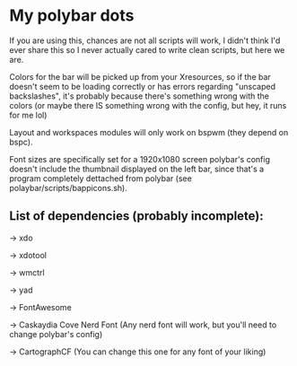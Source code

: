 # My polybar dots

If you are using this, chances are not all scripts will work, I didn't think I'd ever share this so I never actually cared to write clean scripts, but here we are.

Colors for the bar will be picked up from your Xresources, so if the bar doesn't seem to be loading correctly or has errors regarding "unscaped backslashes", it's probably because there's something wrong with the colors (or maybe there IS something wrong with the config, but hey, it runs for me lol)

Layout and workspaces modules will only work on bspwm (they depend on bspc).

Font sizes are specifically set for a 1920x1080 screen
polybar's config doesn't include the thumbnail displayed on the left bar, since that's a program completely dettached from polybar (see polaybar/scripts/bappicons.sh).

## List of dependencies (probably incomplete):
-> xdo

-> xdotool

-> wmctrl

-> yad

-> FontAwesome

-> Caskaydia Cove Nerd Font (Any nerd font will work, but you'll need to change polybar's config)

-> CartographCF (You can change this one for any font of your liking)
